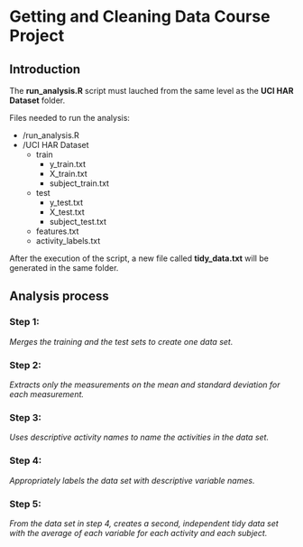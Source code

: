 # Getting and Cleaning Data Course Project

## Introduction

The **run_analysis.R** script must lauched from the same level as the **UCI HAR Dataset** folder.

Files needed to run the analysis:
- /run_analysis.R
- /UCI HAR Dataset
  - train	
    - y_train.txt
    - X_train.txt
    - subject_train.txt
  - test	
    - y_test.txt
    - X_test.txt
    - subject_test.txt
  - features.txt
  - activity_labels.txt
		
After the execution of the script, a new file called **tidy_data.txt** will be generated in the same folder.

## Analysis process

### Step 1: 

*Merges the training and the test sets to create one data set.*

### Step 2: 

*Extracts only the measurements on the mean and standard deviation for each measurement.*

### Step 3: 

*Uses descriptive activity names to name the activities in the data set.*

### Step 4: 

*Appropriately labels the data set with descriptive variable names.*

### Step 5: 

*From the data set in step 4, creates a second, independent tidy data set with the average of each variable for each activity and each subject.*